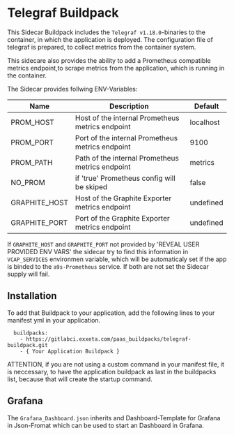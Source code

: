 # Telegraf Buildpack

This Sidecar Buildpack includes the `Telegraf v1.18.0`-binaries to the container, in which the application is deployed.
The configuration file of telegraf is prepared, to collect metrics from the container system.

This sidecare also provides the ability to add a Prometheus compatible metrics endpoint,to scrape metrics from the application, which is running in the container.

The Sidecar provides follwing ENV-Variables:

| Name          | Description                                      | Default    |
| ------------- | ------------------------------------------------ | ---------- |
| PROM_HOST     | Host of the internal Prometheus metrics endpoint | localhost  |
| PROM_PORT     | Port of the internal Prometheus metrics endpoint | 9100       |
| PROM_PATH     | Path of the internal Prometheus metrics endpoint | metrics    |
| NO_PROM       | if 'true' Prometheus config will be skiped       | false      |
| GRAPHITE_HOST | Host of the Graphite Exporter metrics endpoint   | undefined  |
| GRAPHITE_PORT | Port of the Graphite Exporter metrics endpoint   | undefined  |

If `GRAPHITE_HOST` and `GRAPHITE_PORT` not provided by 'REVEAL USER PROVIDED ENV VARS' the sidecar try to find this information in `VCAP_SERVICES` environmen variable, which will be automaticaly set if the app is binded to the `a9s-Prometheus` service.
If both are not set the Sidecar supply will fail.

## Installation

To add that Buildpack to your application, add the following lines to your manifest yml in your application.

```
  buildpacks:
    - https://gitlabci.exxeta.com/paas_buildpacks/telegraf-buildpack.git
    - { Your Application Buildpack }
```

ATTENTION, if you are not using a custom command in your manifest file, it is neccessary, to have the application buildpack as last in the buildpacks list, because that will create the startup command.

## Grafana
The `Grafana_Dashboard.json` inherits and Dashboard-Template for Grafana in Json-Fromat which can be used to start an Dashboard in Grafana.